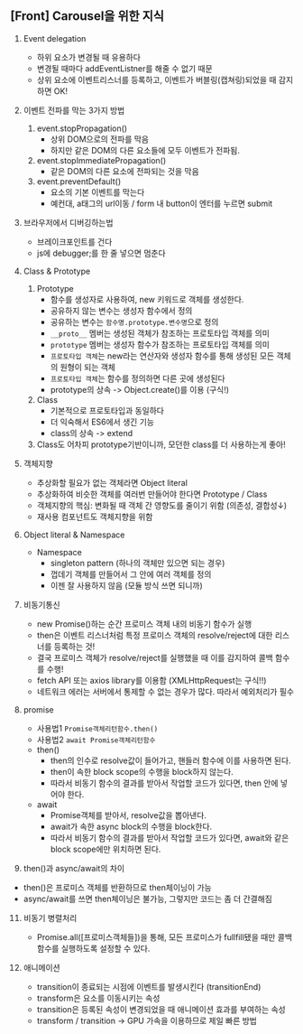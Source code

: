 ## [Front] Carousel을 위한 지식
1. Event delegation
   - 하위 요소가 변경될 때 유용하다
   - 변경될 때마다 addEventListner를 해줄 수 없기 때문
   - 상위 요소에 이벤트리스너를 등록하고, 이벤트가 버블링(캡쳐링)되었을 때 감지하면 OK!

2. 이벤트 전파를 막는 3가지 방법
   1. event.stopPropagation()
      - 상위 DOM으로의 전파를 막음
      - 하지만 같은 DOM의 다른 요소들에 모두 이벤트가 전파됨.
   2. event.stopImmediatePropagation()
      - 같은 DOM의 다른 요소에 전파되는 것을 막음
   3. event.preventDefault()
      - 요소의 기본 이벤트를 막는다
      - 예컨대, a태그의 url이동 / form 내 button이 엔터를 누르면 submit

3. 브라우저에서 디버깅하는법
   - 브레이크포인트를 건다
   - js에 debugger;를 한 줄 넣으면 멈춘다

4. Class & Prototype
   1. Prototype
      - 함수를 생성자로 사용하여, new 키워드로 객체를 생성한다.
      - 공유하지 않는 변수는 생성자 함수에서 정의
      - 공유하는 변수는 `함수명.prototype.변수명`으로 정의
      - `__proto__` 멤버는 생성된 객체가 참조하는 프로토타입 객체를 의미
      - `prototype` 멤버는 생성자 함수가 참조하는 프로토타입 객체를 의미
      - `프로토타입 객체`는 new라는 연산자와 생성자 함수를 통해 생성된 모든 객체의 원형이 되는 객체
      - `프로토타입 객체`는 함수를 정의하면 다른 곳에 생성된다
      - prototype의 상속 -> Object.create()를 이용 (구식!)
   2. Class
      - 기본적으로 프로토타입과 동일하다
      - 더 익숙해서 ES6에서 생긴 기능
      - class의 상속 -> extend
   3. Class도 어차피 prototype기반이니까, 모던한 class를 더 사용하는게 좋아!

5. 객체지향
   - 추상화할 필요가 없는 객체라면 Object literal
   - 추상화하여 비슷한 객체를 여러번 만들어야 한다면 Prototype / Class
   - 객체지향의 핵심: 변화될 때 객체 간 영향도를 줄이기 위함 (의존성, 결합성↓)
   - 재사용 컴포넌트도 객체지향을 위함

6. Object literal & Namespace
   - Namespace
     - singleton pattern (하나의 객체만 있으면 되는 경우)
     - 껍데기 객체를 만들어서 그 안에 여러 객체를 정의
     - 이젠 잘 사용하지 않음 (모듈 방식 쓰면 되니까)

7. 비동기통신
   - new Promise()하는 순간 프로미스 객체 내의 비동기 함수가 실행
   - then은 이벤트 리스너처럼 특정 프로미스 객체의 resolve/reject에 대한 리스너를 등록하는 것!
   - 결국 프로미스 객체가 resolve/reject를 실행했을 때 이를 감지하여 콜백 함수를 수행!
   - fetch API 또는 axios library를 이용함 (XMLHttpRequest는 구식!!)
   - 네트워크 에러는 서버에서 통제할 수 없는 경우가 많다. 따라서 예외처리가 필수

8. promise
   - 사용법1 `Promise객체리턴함수.then()`
   - 사용법2 `await Promise객체리턴함수`
   - then()
     - then의 인수로 resolve값이 들어가고, 핸들러 함수에 이를 사용하면 된다.
     - then이 속한 block scope의 수행을 block하지 않는다.
     - 따라서 비동기 함수의 결과를 받아서 작업할 코드가 있다면, then 안에 넣어야 한다.
   - await
     - Promise객체를 받아서, resolve값을 뽑아낸다.
     - await가 속한 async block의 수행을 block한다.
     - 따라서 비동기 함수의 결과를 받아서 작업할 코드가 있다면, await와 같은 block scope에만 위치하면 된다.

9.  then()과 async/await의 차이
   - then()은 프로미스 객체를 반환하므로 then체이닝이 가능
   - async/await를 쓰면 then체이닝은 불가능, 그렇지만 코드는 좀 더 간결해짐

11. 비동기 병렬처리
    - Promise.all([프로미스객체들])을 통해, 모든 프로미스가 fullfill됐을 때만 콜백함수를 실행하도록 설정할 수 있다.

12. 애니메이션
    - transition이 종료되는 시점에 이벤트를 발생시킨다 (transitionEnd)
    - transform은 요소를 이동시키는 속성 
    - transition은 등록된 속성이 변경되었을 때 애니메이션 효과를 부여하는 속성
    - transform / transition -> GPU 가속을 이용하므로 제일 빠른 방법